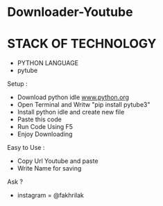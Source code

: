 # Downloader-Youtube
# STACK OF TECHNOLOGY
  - PYTHON LANGUAGE
  - pytube

Setup : 
   - Download python idle www.python.org
   - Open Terminal and Writw "pip install pytube3"
   - Install python idle and create new file
   - Paste this code
   - Run Code Using F5
   - Enjoy Downloading

Easy to Use : 
   - Copy Url Youtube and paste
   - Write Name for saving


Ask ?
   - instagram = @fakhrilak
